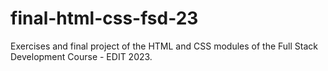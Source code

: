 # final-html-css-fsd-23
Exercises and final project of the HTML and CSS modules of the Full Stack Development Course - EDIT 2023.
